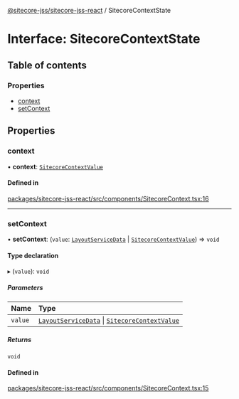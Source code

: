 [@sitecore-jss/sitecore-jss-react](../README.md) / SitecoreContextState

# Interface: SitecoreContextState

## Table of contents

### Properties

- [context](SitecoreContextState.md#context)
- [setContext](SitecoreContextState.md#setcontext)

## Properties

### context

• **context**: [`SitecoreContextValue`](../README.md#sitecorecontextvalue)

#### Defined in

[packages/sitecore-jss-react/src/components/SitecoreContext.tsx:16](https://github.com/Sitecore/jss/blob/417153890/packages/sitecore-jss-react/src/components/SitecoreContext.tsx#L16)

___

### setContext

• **setContext**: (`value`: [`LayoutServiceData`](LayoutServiceData.md) \| [`SitecoreContextValue`](../README.md#sitecorecontextvalue)) => `void`

#### Type declaration

▸ (`value`): `void`

##### Parameters

| Name | Type |
| :------ | :------ |
| `value` | [`LayoutServiceData`](LayoutServiceData.md) \| [`SitecoreContextValue`](../README.md#sitecorecontextvalue) |

##### Returns

`void`

#### Defined in

[packages/sitecore-jss-react/src/components/SitecoreContext.tsx:15](https://github.com/Sitecore/jss/blob/417153890/packages/sitecore-jss-react/src/components/SitecoreContext.tsx#L15)
